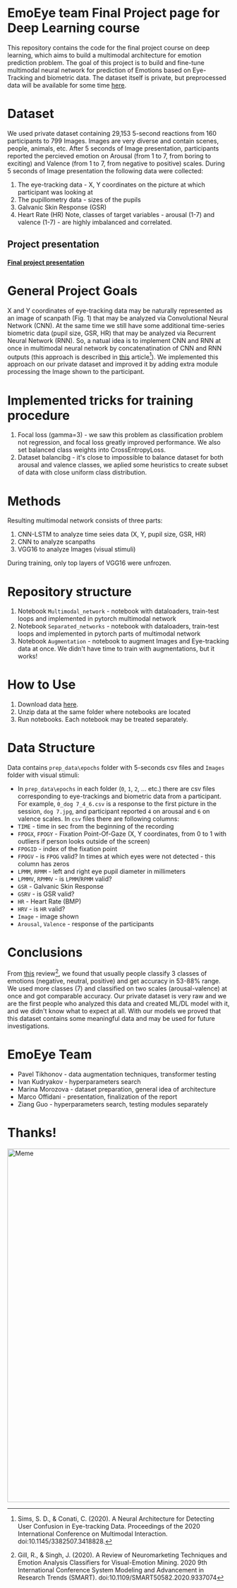 # **EmoEye team Final Project page for Deep Learning course**
This repository contains the code for the final project course on deep learning, which aims to build a multimodal architecture for emotion prediction problem. The goal of this project is to build and fine-tune multimodal neural network for prediction of Emotions based on Eye-Tracking and biometric data. The dataset itself is private, but preprocessed data will be available for some time [here](https://drive.google.com/drive/folders/13PBjyQtvs1utcz7AYh7pn1dX7-7vFCRM?usp=sharing).

# **Dataset**
We used private dataset containing 29,153 5-second reactions from 160 participants to 799 Images. Images are very diverse and contain scenes, people, animals, etc.
After 5 seconds of Image presentation, participants reported the percieved emotion on Arousal (from 1 to 7, from boring to exciting) and Valence (from 1 to 7, from negative to positive) scales.
During 5 seconds of Image presentation the following data were collected:
1. The eye-tracking data - X, Y coordinates on the picture at which participant was looking at
2. The pupillometry data - sizes of the pupils
3. Galvanic Skin Response (GSR)
4. Heart Rate (HR)
Note, classes of target variables - arousal (1-7) and valence (1-7) - are highly imbalanced and correlated.

## **Project presentation**
#### [Final project presentation](xxx)

# **General Project Goals**
X and Y coordinates of eye-tracking data may be naturally represented as an image of scanpath (Fig. 1) that may be analyzed via Convolutional Neural Network (CNN). At the same time we still have some additional time-series biometric data (pupil size, GSR, HR) that may be analyzed via Recurrent Neural Network (RNN). So, a natual idea is to implement CNN and RNN at once in multimodal neural network by concatenatination of CNN and RNN outputs (this approach is described in [this](https://dl.acm.org/doi/10.1145/3382507.3418828) article[^1]). We implemented this approach on our private dataset and improved it by adding extra module processing the Image shown to the participant.
[^1]: Sims, S. D., & Conati, C. (2020). A Neural Architecture for Detecting User Confusion in Eye-tracking Data. 
Proceedings of the 2020 International Conference on Multimodal Interaction. doi:10.1145/3382507.3418828.

# **Implemented tricks for training procedure**
1. Focal loss (gamma=3) - we saw this problem as classification problem not regression, and focal loss greatly improved performance. We also set balanced class weights into CrossEntropyLoss.
2. Dataset balancibg - it's close to impossible to balance dataset for both arousal and valence classes, we aplied some heuristics to create subset of data with close uniform class distribution.

# **Methods**
Resulting multimodal network consists of three parts:
1. CNN-LSTM to analyze time seies data (X, Y, pupil size, GSR, HR)
2. CNN to analyze scanpaths
3. VGG16 to analyze Images (visual stimuli)

During training, only top layers of VGG16 were unfrozen.

# **Repository structure**
1. Notebook `Multimodal_network` - notebook with dataloaders, train-test loops and implemented in pytorch multimodal network
2. Notebook `Separated_networks` - notebook with dataloaders, train-test loops and implemented in pytorch parts of multimodal network
3. Notebook `Augmentation` - notebook to augment Images and Eye-tracking data at once. We didn't have time to train with augmentations, but it works!

# **How to Use**
1. Download data [here](https://drive.google.com/drive/folders/13PBjyQtvs1utcz7AYh7pn1dX7-7vFCRM?usp=sharing). 
3. Unzip data at the same folder where notebooks are located
4. Run notebooks. Each notebook may be treated separately.

# **Data Structure**
Data contains `prep_data\epochs` folder with 5-seconds csv files and `Images` folder with visual stimuli:
* In `prep_data\epochs` in each folder (`0`, `1`, `2`, … etc.) there are csv files corresponding to eye-trackings and biometric data from a participant. For example, `0_dog 7_4_6.csv` is a response to the first picture in the session, `dog 7.jpg`, and participant reported `4` on arousal and `6` on valence scales.
In `csv` files there are following columns:
* `TIME` - time in sec from the beginning of the recording 
* `FPOGX`, `FPOGY` - Fixation Point-Of-Gaze (X, Y coordinates, from 0 to 1 with outliers if person looks outside of the screen) 
* `FPOGID` - index of the fixation point 
* `FPOGV` - is `FPOG` valid? In times at which eyes were not detected - this column has zeros 
* `LPMM`, `RPMM` - left and right eye pupil diameter in millimeters 
* `LPMMV`, `RPMMV` - is `LPMM`/`RPMM` valid? 
* `GSR` - Galvanic Skin Response 
* `GSRV` - is GSR valid? 
* `HR` - Heart Rate (BMP) 
* `HRV` - is `HR` valid? 
* `Image` - image shown 
* `Arousal`, `Valence` - response of the participants

# **Conclusions**
From [this](https://ieeexplore.ieee.org/document/9337074/) review[^2], we found that usually people classify 3 classes of emotions (negative, neutral, positive) and get accuracy in 53-88% range. We used more classes (7) and classified on two scales (arousal-valence) at once and got comparable accuracy. Our private dataset is very raw and we are the first people who analyzed this data and created ML/DL model with it, and we didn't know what to expect at all. With our models we proved that this dataset contains some meaningful data and may be used for future investigations.
[^2]: Gill, R., & Singh, J. (2020). A Review of Neuromarketing Techniques and Emotion Analysis Classifiers for Visual-Emotion Mining. 2020 9th International Conference System Modeling and Advancement in Research Trends (SMART). doi:10.1109/SMART50582.2020.9337074

# **EmoEye Team**
* Pavel Tikhonov - data augmentation techniques, transformer testing
* Ivan Kudryakov - hyperparameters search
* Marina Morozova - dataset preparation, general idea of architecture
* Marco Offidani - presentation, finalization of the report
* Ziang Guo - hyperparameters search, testing modules separately

# **Thanks!**
<img src="Figs/Мем(очень смешной(нет)).jpg" alt="Meme" width="800">
